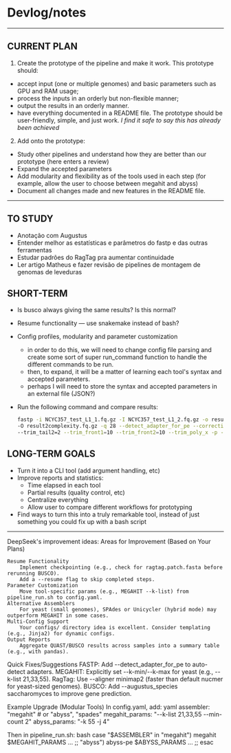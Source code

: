 # Devlog/notes


---

## CURRENT PLAN
1. Create the prototype of the pipeline and make it work.
This prototype should: 
- accept input (one or multiple genomes) and basic parameters such as GPU and RAM usage;
- process the inputs in an orderly but non-flexible manner;
- output the results in an orderly manner.
- have everything documented in a README file.
The prototype should be user-friendly, simple, and just work. 
*I find it safe to say this has already been achieved*

2. Add onto the prototype:
- Study other pipelines and understand how they are better than our prototype (here enters a review)
- Expand the accepted parameters
- Add modularity and flexibility as of the tools used in each step (for example, allow the user to choose between megahit and abyss)
- Document all changes made and new features in the README file.

---

## TO STUDY
- Anotação com Augustus
- Entender melhor as estatísticas e parâmetros do fastp e das outras ferramentas
- Estudar padrões do RagTag pra aumentar continuidade 
- Ler artigo Matheus e fazer revisão de pipelines de montagem de genomas de leveduras


## SHORT-TERM
- Is busco always giving the same results? Is this normal? 
- Resume functionality — use snakemake instead of bash?
- Config profiles, modularity and parameter customization 
    - in order to do this, we will need to change config file parsing and create some sort of super run_command function to handle the different commands to be run. 
    - then, to expand, it will be a matter of learning each tool's syntax and accepted parameters.
    - perhaps I will need to store the syntax and accepted parameters in an external file (JSON?)

- Run the following command and compare results:
    ```bash
    fastp -i NCYC357_test_L1_1.fq.gz -I NCYC357_test_L1_2.fq.gz -o result1complexity.fq.gz \
    -O result2complexity.fq.gz -q 28 --detect_adapter_for_pe --correction --trim_tail1=2 \
    --trim_tail2=2 --trim_front1=10 --trim_front2=10 --trim_poly_x -p -y
    ```

## LONG-TERM GOALS
- Turn it into a CLI tool (add argument handling, etc) 
- Improve reports and statistics:
    - Time elapsed in each tool
    - Partial results (quality control, etc)
    - Centralize everything
    - Allow user to compare different workflows for prototyping
- Find ways to turn this into a truly remarkable tool, instead of just something you could fix up with a bash script




--- 

DeepSeek's improvement ideas:
Areas for Improvement (Based on Your Plans)

    Resume Functionality
        Implement checkpointing (e.g., check for ragtag.patch.fasta before rerunning BUSCO).
        Add a --resume flag to skip completed steps.
    Parameter Customization
        Move tool-specific params (e.g., MEGAHIT --k-list) from pipeline_run.sh to config.yaml.
    Alternative Assemblers
        For yeast (small genomes), SPAdes or Unicycler (hybrid mode) may outperform MEGAHIT in some cases.
    Multi-Config Support
        Your configs/ directory idea is excellent. Consider templating (e.g., Jinja2) for dynamic configs.
    Output Reports
        Aggregate QUAST/BUSCO results across samples into a summary table (e.g., with pandas).
Quick Fixes/Suggestions
    FASTP: Add --detect_adapter_for_pe to auto-detect adapters.
    MEGAHIT: Explicitly set --k-min/--k-max for yeast (e.g., --k-list 21,33,55).
    RagTag: Use --aligner minimap2 (faster than default nucmer for yeast-sized genomes).
    BUSCO: Add --augustus_species saccharomyces to improve gene prediction.

Example Upgrade (Modular Tools)
In config.yaml, add:
yaml
assembler: "megahit"  # or "abyss", "spades"
megahit_params: "--k-list 21,33,55 --min-count 2"
abyss_params: "-k 55 -j 4"

Then in pipeline_run.sh:
bash
case "$ASSEMBLER" in
    "megahit") megahit $MEGAHIT_PARAMS ... ;;
    "abyss")   abyss-pe $ABYSS_PARAMS ... ;;
esac
